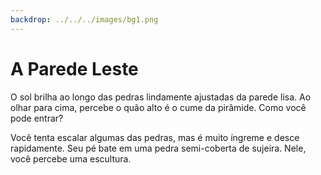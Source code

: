 ```yaml
---
backdrop: ../../../images/bg1.png
---
```


# A Parede Leste

O sol brilha ao longo das pedras lindamente ajustadas da parede lisa. Ao olhar para cima, percebe o quão alto é o cume da pirâmide. Como você pode entrar?

Você tenta escalar algumas das pedras, mas é muito íngreme e desce rapidamente. Seu pé bate em uma pedra semi-coberta de sujeira. Nele, você percebe uma escultura.

<Item id="5" />

<Page url="4" instructions="Este é mais difícil de decifrar, mas o seu guia declara: '1: A longitude mede em torno de _____ de leste a oeste, com 0 ° no Meridiano de Greenwich'. Você clica no URL que aparece ao lado da imagem do glifo." action="Caminhe para o norte" condition="5" />
